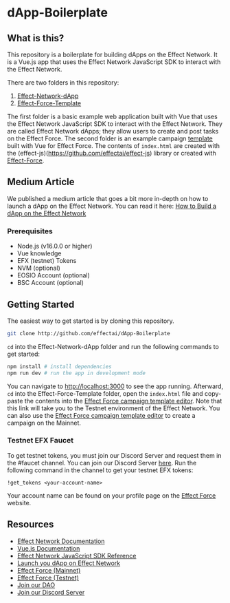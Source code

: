 # dApp-Boilerplate

## What is this?

This repository is a boilerplate for building dApps on the Effect Network. It is a Vue.js app that uses the Effect Network JavaScript SDK to interact with the Effect Network.

There are two folders in this repository:

1. [Effect-Network-dApp](./Effect-Network-dApp/)
2. [Effect-Force-Template](./Effect-Force-Template/)

The first folder is a basic example web application built with Vue that uses the Effect Network JavaScript SDK to interact with the Effect Network. They are called Effect Network dApps; they allow users to create and post tasks on the Effect Force.
The second folder is an example campaign [template](https://developer.effect.network/effect_network/template.html) built with Vue for Effect Force. The contents of `index.html` are created with the (effect-js)(https://github.com/effectai/effect-js) library or created with [Effect-Force](https://app.effect.network/campaigns/new).

## Medium Article

We published a medium article that goes a bit more in-depth on how to launch a dApp on the Effect Network. You can read it here: [How to Build a dApp on the Effect Network](https://medium.com/effect-ai/launch-your-dapp-on-effect-network-eece1ba221f6)

### Prerequisites

- Node.js (v16.0.0 or higher)
- Vue knowledge
- EFX (testnet) Tokens
- NVM (optional)
- EOSIO Account (optional)
- BSC Account (optional)

## Getting Started

The easiest way to get started is by cloning this repository.

```bash
git clone http://github.com/effectai/dApp-Boilerplate
```

`cd` into the Effect-Network-dApp folder and run the following commands to get started:

```bash
npm install # install dependencies
npm run dev # run the app in development mode
```

You can navigate to [http://localhost:3000](http://localhost:3000) to see the app running.
Afterward, `cd` into the Effect-Force-Template folder, open the `index.html` file and copy-paste the contents into the [Effect Force campaign template editor](http://testnet.effect.network/campaigns/new).
Note that this link will take you to the Testnet environment of the Effect Network. You can also use the [Effect Force campaign template editor](http://app.effect.network/campaigns/new) to create a campaign on the Mainnet.

### Testnet EFX Faucet
To get testnet tokens, you must join our Discord Server and request them in the #faucet channel. You can join our Discord Server [here](https://discord.gg/effectnetwork).
Run the following command in the channel to get your testnet EFX tokens:

```
!get_tokens <your-account-name>
```
Your account name can be found on your profile page on the [Effect Force](https://testnet.effect.network/profile) website.

## Resources

- [Effect Network Documentation](https://developer.effect.network/)
- [Vue.js Documentation](https://vuejs.org/v3/guide/)
- [Effect Network JavaScript SDK Reference](https://effectai.github.io/effect-js/)
- [Launch you dApp on Effect Network](https://medium.com/effect-ai/launch-your-dapp-on-effect-network-eece1ba221f6)
- [Effect Force (Mainnet)](https://app.effect.network/)
- [Effect Force (Testnet)](https://testnet.effect.network/)
- [Join our DAO](http://dao.effect.network)
- [Join our Discord Server](https://discord.gg/effectnetwork)
